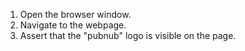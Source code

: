 1. Open the browser window.
2. Navigate to the webpage.
3. Assert that the "pubnub" logo is visible on the page.